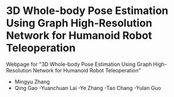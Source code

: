 # 3D Whole-body Pose Estimation Using Graph High-Resolution Network for Humanoid Robot Teleoperation


Webpage for "3D Whole-body Pose Estimation Using Graph High-Resolution Network for Humanoid Robot Teleoperation"
- Mingyu Zhang
- Qing Gao
-Yuanchuan Lai
-Ye Zhang
-Tao Chang
-Yulan Guo

                
